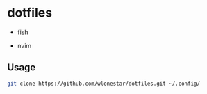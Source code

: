 # dotfiles

- fish

- nvim

## Usage

```bash
git clone https://github.com/wlonestar/dotfiles.git ~/.config/
```

